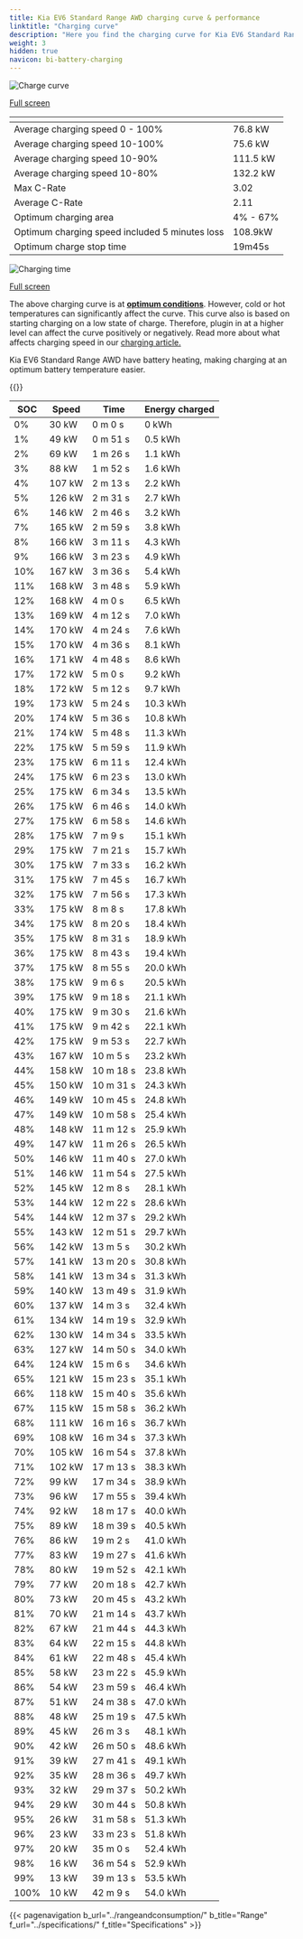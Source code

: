 ```yaml
---
title: Kia EV6 Standard Range AWD charging curve & performance
linktitle: "Charging curve"
description: "Here you find the charging curve for Kia EV6 Standard Range AWD."
weight: 3
hidden: true
navicon: bi-battery-charging
---
```

<!-- markdownlint-disable MD033 -->
<!-- markdownlint-disable MD010 -->
<img src="/images/models/kia/ev6/ev6_standard_range_awd/chargingcurve.svg" alt="Charge curve" class="img-fluid">

[Full screen](/images/models/kia/ev6/ev6_standard_range_awd/chargingcurve.svg)


<div class="table-responsive">
<table class="table table-striped border">
	<thead>
		<tr>
			<th>
			</th>
			<th>
			</th>
		</tr>
	</thead>
	<tbody>
		<tr>
			<td>
				Average charging speed 0 - 100%
			</td>
			<td>
				76.8 kW
			</td>
		</tr>
		<tr>
			<td>
				Average charging speed 10-100%
			</td>
			<td>
				75.6 kW
			</td>
		</tr>
		<tr>
			<td>
				Average charging speed 10-90%
			</td>
			<td>
				111.5 kW
			</td>
		</tr>
		<tr>
			<td>
				Average charging speed 10-80%
			</td>
			<td>
				132.2 kW
			</td>
		</tr>
		<tr>
			<td>
				Max C-Rate
			</td>
			<td>
				3.02
			</td>
		</tr>
		<tr>
			<td>
				Average C-Rate
			</td>
			<td>
				2.11
			</td>
		</tr>
		<tr>
			<td>
				Optimum charging area
			</td>
			<td>
				4% - 67%
			</td>
		</tr>
		<tr>
			<td>
				Optimum charging speed included 5 minutes loss
			</td>
			<td>
				108.9kW
			</td>
		</tr>
		<tr>
			<td>
				Optimum charge stop time
			</td>
			<td>
				19m45s
			</td>
		</tr>
	</tbody>
</table>
</div>
<img src="/images/models/kia/ev6/ev6_standard_range_awd/chargingtime.svg" alt="Charging time" class="img-fluid">

[Full screen](/images/models/kia/ev6/ev6_standard_range_awd/chargingtime.svg)


The above charging curve is at **[optimum conditions](../../../../../technology/battery/charging/#temperature)**. However, cold or hot temperatures can significantly affect the curve. This curve also is based on starting charging on a low state of charge. Therefore, plugin in at a higher level can affect the curve positively or negatively. Read more about what affects charging speed in our [charging article.](../../../../../technology/battery/charging/)


Kia EV6 Standard Range AWD have battery heating, making charging at an optimum battery temperature easier.


{{<evkxdisplayaddarticle />}}
<div class="table-responsive">
<table class="table table-striped border">
	<thead>
		<tr>
			<th>
				SOC
			</th>
			<th>
				Speed
			</th>
			<th>
				Time
			</th>
			<th>
				Energy charged
			</th>
		</tr>
	</thead>
	<tbody>
		<tr>
			<td>
				0%
			</td>
			<td>
				30 kW
			</td>
			<td>
				 0 m 0 s
			</td>
			<td>
				0 kWh
			</td>
		</tr>
		<tr>
			<td>
				1%
			</td>
			<td>
				49 kW
			</td>
			<td>
				 0 m 51 s
			</td>
			<td>
				0.5 kWh
			</td>
		</tr>
		<tr>
			<td>
				2%
			</td>
			<td>
				69 kW
			</td>
			<td>
				 1 m 26 s
			</td>
			<td>
				1.1 kWh
			</td>
		</tr>
		<tr>
			<td>
				3%
			</td>
			<td>
				88 kW
			</td>
			<td>
				 1 m 52 s
			</td>
			<td>
				1.6 kWh
			</td>
		</tr>
		<tr>
			<td>
				4%
			</td>
			<td>
				107 kW
			</td>
			<td>
				 2 m 13 s
			</td>
			<td>
				2.2 kWh
			</td>
		</tr>
		<tr>
			<td>
				5%
			</td>
			<td>
				126 kW
			</td>
			<td>
				 2 m 31 s
			</td>
			<td>
				2.7 kWh
			</td>
		</tr>
		<tr>
			<td>
				6%
			</td>
			<td>
				146 kW
			</td>
			<td>
				 2 m 46 s
			</td>
			<td>
				3.2 kWh
			</td>
		</tr>
		<tr>
			<td>
				7%
			</td>
			<td>
				165 kW
			</td>
			<td>
				 2 m 59 s
			</td>
			<td>
				3.8 kWh
			</td>
		</tr>
		<tr>
			<td>
				8%
			</td>
			<td>
				166 kW
			</td>
			<td>
				 3 m 11 s
			</td>
			<td>
				4.3 kWh
			</td>
		</tr>
		<tr>
			<td>
				9%
			</td>
			<td>
				166 kW
			</td>
			<td>
				 3 m 23 s
			</td>
			<td>
				4.9 kWh
			</td>
		</tr>
		<tr>
			<td>
				10%
			</td>
			<td>
				167 kW
			</td>
			<td>
				 3 m 36 s
			</td>
			<td>
				5.4 kWh
			</td>
		</tr>
		<tr>
			<td>
				11%
			</td>
			<td>
				168 kW
			</td>
			<td>
				 3 m 48 s
			</td>
			<td>
				5.9 kWh
			</td>
		</tr>
		<tr>
			<td>
				12%
			</td>
			<td>
				168 kW
			</td>
			<td>
				 4 m 0 s
			</td>
			<td>
				6.5 kWh
			</td>
		</tr>
		<tr>
			<td>
				13%
			</td>
			<td>
				169 kW
			</td>
			<td>
				 4 m 12 s
			</td>
			<td>
				7.0 kWh
			</td>
		</tr>
		<tr>
			<td>
				14%
			</td>
			<td>
				170 kW
			</td>
			<td>
				 4 m 24 s
			</td>
			<td>
				7.6 kWh
			</td>
		</tr>
		<tr>
			<td>
				15%
			</td>
			<td>
				170 kW
			</td>
			<td>
				 4 m 36 s
			</td>
			<td>
				8.1 kWh
			</td>
		</tr>
		<tr>
			<td>
				16%
			</td>
			<td>
				171 kW
			</td>
			<td>
				 4 m 48 s
			</td>
			<td>
				8.6 kWh
			</td>
		</tr>
		<tr>
			<td>
				17%
			</td>
			<td>
				172 kW
			</td>
			<td>
				 5 m 0 s
			</td>
			<td>
				9.2 kWh
			</td>
		</tr>
		<tr>
			<td>
				18%
			</td>
			<td>
				172 kW
			</td>
			<td>
				 5 m 12 s
			</td>
			<td>
				9.7 kWh
			</td>
		</tr>
		<tr>
			<td>
				19%
			</td>
			<td>
				173 kW
			</td>
			<td>
				 5 m 24 s
			</td>
			<td>
				10.3 kWh
			</td>
		</tr>
		<tr>
			<td>
				20%
			</td>
			<td>
				174 kW
			</td>
			<td>
				 5 m 36 s
			</td>
			<td>
				10.8 kWh
			</td>
		</tr>
		<tr>
			<td>
				21%
			</td>
			<td>
				174 kW
			</td>
			<td>
				 5 m 48 s
			</td>
			<td>
				11.3 kWh
			</td>
		</tr>
		<tr>
			<td>
				22%
			</td>
			<td>
				175 kW
			</td>
			<td>
				 5 m 59 s
			</td>
			<td>
				11.9 kWh
			</td>
		</tr>
		<tr>
			<td>
				23%
			</td>
			<td>
				175 kW
			</td>
			<td>
				 6 m 11 s
			</td>
			<td>
				12.4 kWh
			</td>
		</tr>
		<tr>
			<td>
				24%
			</td>
			<td>
				175 kW
			</td>
			<td>
				 6 m 23 s
			</td>
			<td>
				13.0 kWh
			</td>
		</tr>
		<tr>
			<td>
				25%
			</td>
			<td>
				175 kW
			</td>
			<td>
				 6 m 34 s
			</td>
			<td>
				13.5 kWh
			</td>
		</tr>
		<tr>
			<td>
				26%
			</td>
			<td>
				175 kW
			</td>
			<td>
				 6 m 46 s
			</td>
			<td>
				14.0 kWh
			</td>
		</tr>
		<tr>
			<td>
				27%
			</td>
			<td>
				175 kW
			</td>
			<td>
				 6 m 58 s
			</td>
			<td>
				14.6 kWh
			</td>
		</tr>
		<tr>
			<td>
				28%
			</td>
			<td>
				175 kW
			</td>
			<td>
				 7 m 9 s
			</td>
			<td>
				15.1 kWh
			</td>
		</tr>
		<tr>
			<td>
				29%
			</td>
			<td>
				175 kW
			</td>
			<td>
				 7 m 21 s
			</td>
			<td>
				15.7 kWh
			</td>
		</tr>
		<tr>
			<td>
				30%
			</td>
			<td>
				175 kW
			</td>
			<td>
				 7 m 33 s
			</td>
			<td>
				16.2 kWh
			</td>
		</tr>
		<tr>
			<td>
				31%
			</td>
			<td>
				175 kW
			</td>
			<td>
				 7 m 45 s
			</td>
			<td>
				16.7 kWh
			</td>
		</tr>
		<tr>
			<td>
				32%
			</td>
			<td>
				175 kW
			</td>
			<td>
				 7 m 56 s
			</td>
			<td>
				17.3 kWh
			</td>
		</tr>
		<tr>
			<td>
				33%
			</td>
			<td>
				175 kW
			</td>
			<td>
				 8 m 8 s
			</td>
			<td>
				17.8 kWh
			</td>
		</tr>
		<tr>
			<td>
				34%
			</td>
			<td>
				175 kW
			</td>
			<td>
				 8 m 20 s
			</td>
			<td>
				18.4 kWh
			</td>
		</tr>
		<tr>
			<td>
				35%
			</td>
			<td>
				175 kW
			</td>
			<td>
				 8 m 31 s
			</td>
			<td>
				18.9 kWh
			</td>
		</tr>
		<tr>
			<td>
				36%
			</td>
			<td>
				175 kW
			</td>
			<td>
				 8 m 43 s
			</td>
			<td>
				19.4 kWh
			</td>
		</tr>
		<tr>
			<td>
				37%
			</td>
			<td>
				175 kW
			</td>
			<td>
				 8 m 55 s
			</td>
			<td>
				20.0 kWh
			</td>
		</tr>
		<tr>
			<td>
				38%
			</td>
			<td>
				175 kW
			</td>
			<td>
				 9 m 6 s
			</td>
			<td>
				20.5 kWh
			</td>
		</tr>
		<tr>
			<td>
				39%
			</td>
			<td>
				175 kW
			</td>
			<td>
				 9 m 18 s
			</td>
			<td>
				21.1 kWh
			</td>
		</tr>
		<tr>
			<td>
				40%
			</td>
			<td>
				175 kW
			</td>
			<td>
				 9 m 30 s
			</td>
			<td>
				21.6 kWh
			</td>
		</tr>
		<tr>
			<td>
				41%
			</td>
			<td>
				175 kW
			</td>
			<td>
				 9 m 42 s
			</td>
			<td>
				22.1 kWh
			</td>
		</tr>
		<tr>
			<td>
				42%
			</td>
			<td>
				175 kW
			</td>
			<td>
				 9 m 53 s
			</td>
			<td>
				22.7 kWh
			</td>
		</tr>
		<tr>
			<td>
				43%
			</td>
			<td>
				167 kW
			</td>
			<td>
				 10 m 5 s
			</td>
			<td>
				23.2 kWh
			</td>
		</tr>
		<tr>
			<td>
				44%
			</td>
			<td>
				158 kW
			</td>
			<td>
				 10 m 18 s
			</td>
			<td>
				23.8 kWh
			</td>
		</tr>
		<tr>
			<td>
				45%
			</td>
			<td>
				150 kW
			</td>
			<td>
				 10 m 31 s
			</td>
			<td>
				24.3 kWh
			</td>
		</tr>
		<tr>
			<td>
				46%
			</td>
			<td>
				149 kW
			</td>
			<td>
				 10 m 45 s
			</td>
			<td>
				24.8 kWh
			</td>
		</tr>
		<tr>
			<td>
				47%
			</td>
			<td>
				149 kW
			</td>
			<td>
				 10 m 58 s
			</td>
			<td>
				25.4 kWh
			</td>
		</tr>
		<tr>
			<td>
				48%
			</td>
			<td>
				148 kW
			</td>
			<td>
				 11 m 12 s
			</td>
			<td>
				25.9 kWh
			</td>
		</tr>
		<tr>
			<td>
				49%
			</td>
			<td>
				147 kW
			</td>
			<td>
				 11 m 26 s
			</td>
			<td>
				26.5 kWh
			</td>
		</tr>
		<tr>
			<td>
				50%
			</td>
			<td>
				146 kW
			</td>
			<td>
				 11 m 40 s
			</td>
			<td>
				27.0 kWh
			</td>
		</tr>
		<tr>
			<td>
				51%
			</td>
			<td>
				146 kW
			</td>
			<td>
				 11 m 54 s
			</td>
			<td>
				27.5 kWh
			</td>
		</tr>
		<tr>
			<td>
				52%
			</td>
			<td>
				145 kW
			</td>
			<td>
				 12 m 8 s
			</td>
			<td>
				28.1 kWh
			</td>
		</tr>
		<tr>
			<td>
				53%
			</td>
			<td>
				144 kW
			</td>
			<td>
				 12 m 22 s
			</td>
			<td>
				28.6 kWh
			</td>
		</tr>
		<tr>
			<td>
				54%
			</td>
			<td>
				144 kW
			</td>
			<td>
				 12 m 37 s
			</td>
			<td>
				29.2 kWh
			</td>
		</tr>
		<tr>
			<td>
				55%
			</td>
			<td>
				143 kW
			</td>
			<td>
				 12 m 51 s
			</td>
			<td>
				29.7 kWh
			</td>
		</tr>
		<tr>
			<td>
				56%
			</td>
			<td>
				142 kW
			</td>
			<td>
				 13 m 5 s
			</td>
			<td>
				30.2 kWh
			</td>
		</tr>
		<tr>
			<td>
				57%
			</td>
			<td>
				141 kW
			</td>
			<td>
				 13 m 20 s
			</td>
			<td>
				30.8 kWh
			</td>
		</tr>
		<tr>
			<td>
				58%
			</td>
			<td>
				141 kW
			</td>
			<td>
				 13 m 34 s
			</td>
			<td>
				31.3 kWh
			</td>
		</tr>
		<tr>
			<td>
				59%
			</td>
			<td>
				140 kW
			</td>
			<td>
				 13 m 49 s
			</td>
			<td>
				31.9 kWh
			</td>
		</tr>
		<tr>
			<td>
				60%
			</td>
			<td>
				137 kW
			</td>
			<td>
				 14 m 3 s
			</td>
			<td>
				32.4 kWh
			</td>
		</tr>
		<tr>
			<td>
				61%
			</td>
			<td>
				134 kW
			</td>
			<td>
				 14 m 19 s
			</td>
			<td>
				32.9 kWh
			</td>
		</tr>
		<tr>
			<td>
				62%
			</td>
			<td>
				130 kW
			</td>
			<td>
				 14 m 34 s
			</td>
			<td>
				33.5 kWh
			</td>
		</tr>
		<tr>
			<td>
				63%
			</td>
			<td>
				127 kW
			</td>
			<td>
				 14 m 50 s
			</td>
			<td>
				34.0 kWh
			</td>
		</tr>
		<tr>
			<td>
				64%
			</td>
			<td>
				124 kW
			</td>
			<td>
				 15 m 6 s
			</td>
			<td>
				34.6 kWh
			</td>
		</tr>
		<tr>
			<td>
				65%
			</td>
			<td>
				121 kW
			</td>
			<td>
				 15 m 23 s
			</td>
			<td>
				35.1 kWh
			</td>
		</tr>
		<tr>
			<td>
				66%
			</td>
			<td>
				118 kW
			</td>
			<td>
				 15 m 40 s
			</td>
			<td>
				35.6 kWh
			</td>
		</tr>
		<tr>
			<td>
				67%
			</td>
			<td>
				115 kW
			</td>
			<td>
				 15 m 58 s
			</td>
			<td>
				36.2 kWh
			</td>
		</tr>
		<tr>
			<td>
				68%
			</td>
			<td>
				111 kW
			</td>
			<td>
				 16 m 16 s
			</td>
			<td>
				36.7 kWh
			</td>
		</tr>
		<tr>
			<td>
				69%
			</td>
			<td>
				108 kW
			</td>
			<td>
				 16 m 34 s
			</td>
			<td>
				37.3 kWh
			</td>
		</tr>
		<tr>
			<td>
				70%
			</td>
			<td>
				105 kW
			</td>
			<td>
				 16 m 54 s
			</td>
			<td>
				37.8 kWh
			</td>
		</tr>
		<tr>
			<td>
				71%
			</td>
			<td>
				102 kW
			</td>
			<td>
				 17 m 13 s
			</td>
			<td>
				38.3 kWh
			</td>
		</tr>
		<tr>
			<td>
				72%
			</td>
			<td>
				99 kW
			</td>
			<td>
				 17 m 34 s
			</td>
			<td>
				38.9 kWh
			</td>
		</tr>
		<tr>
			<td>
				73%
			</td>
			<td>
				96 kW
			</td>
			<td>
				 17 m 55 s
			</td>
			<td>
				39.4 kWh
			</td>
		</tr>
		<tr>
			<td>
				74%
			</td>
			<td>
				92 kW
			</td>
			<td>
				 18 m 17 s
			</td>
			<td>
				40.0 kWh
			</td>
		</tr>
		<tr>
			<td>
				75%
			</td>
			<td>
				89 kW
			</td>
			<td>
				 18 m 39 s
			</td>
			<td>
				40.5 kWh
			</td>
		</tr>
		<tr>
			<td>
				76%
			</td>
			<td>
				86 kW
			</td>
			<td>
				 19 m 2 s
			</td>
			<td>
				41.0 kWh
			</td>
		</tr>
		<tr>
			<td>
				77%
			</td>
			<td>
				83 kW
			</td>
			<td>
				 19 m 27 s
			</td>
			<td>
				41.6 kWh
			</td>
		</tr>
		<tr>
			<td>
				78%
			</td>
			<td>
				80 kW
			</td>
			<td>
				 19 m 52 s
			</td>
			<td>
				42.1 kWh
			</td>
		</tr>
		<tr>
			<td>
				79%
			</td>
			<td>
				77 kW
			</td>
			<td>
				 20 m 18 s
			</td>
			<td>
				42.7 kWh
			</td>
		</tr>
		<tr>
			<td>
				80%
			</td>
			<td>
				73 kW
			</td>
			<td>
				 20 m 45 s
			</td>
			<td>
				43.2 kWh
			</td>
		</tr>
		<tr>
			<td>
				81%
			</td>
			<td>
				70 kW
			</td>
			<td>
				 21 m 14 s
			</td>
			<td>
				43.7 kWh
			</td>
		</tr>
		<tr>
			<td>
				82%
			</td>
			<td>
				67 kW
			</td>
			<td>
				 21 m 44 s
			</td>
			<td>
				44.3 kWh
			</td>
		</tr>
		<tr>
			<td>
				83%
			</td>
			<td>
				64 kW
			</td>
			<td>
				 22 m 15 s
			</td>
			<td>
				44.8 kWh
			</td>
		</tr>
		<tr>
			<td>
				84%
			</td>
			<td>
				61 kW
			</td>
			<td>
				 22 m 48 s
			</td>
			<td>
				45.4 kWh
			</td>
		</tr>
		<tr>
			<td>
				85%
			</td>
			<td>
				58 kW
			</td>
			<td>
				 23 m 22 s
			</td>
			<td>
				45.9 kWh
			</td>
		</tr>
		<tr>
			<td>
				86%
			</td>
			<td>
				54 kW
			</td>
			<td>
				 23 m 59 s
			</td>
			<td>
				46.4 kWh
			</td>
		</tr>
		<tr>
			<td>
				87%
			</td>
			<td>
				51 kW
			</td>
			<td>
				 24 m 38 s
			</td>
			<td>
				47.0 kWh
			</td>
		</tr>
		<tr>
			<td>
				88%
			</td>
			<td>
				48 kW
			</td>
			<td>
				 25 m 19 s
			</td>
			<td>
				47.5 kWh
			</td>
		</tr>
		<tr>
			<td>
				89%
			</td>
			<td>
				45 kW
			</td>
			<td>
				 26 m 3 s
			</td>
			<td>
				48.1 kWh
			</td>
		</tr>
		<tr>
			<td>
				90%
			</td>
			<td>
				42 kW
			</td>
			<td>
				 26 m 50 s
			</td>
			<td>
				48.6 kWh
			</td>
		</tr>
		<tr>
			<td>
				91%
			</td>
			<td>
				39 kW
			</td>
			<td>
				 27 m 41 s
			</td>
			<td>
				49.1 kWh
			</td>
		</tr>
		<tr>
			<td>
				92%
			</td>
			<td>
				35 kW
			</td>
			<td>
				 28 m 36 s
			</td>
			<td>
				49.7 kWh
			</td>
		</tr>
		<tr>
			<td>
				93%
			</td>
			<td>
				32 kW
			</td>
			<td>
				 29 m 37 s
			</td>
			<td>
				50.2 kWh
			</td>
		</tr>
		<tr>
			<td>
				94%
			</td>
			<td>
				29 kW
			</td>
			<td>
				 30 m 44 s
			</td>
			<td>
				50.8 kWh
			</td>
		</tr>
		<tr>
			<td>
				95%
			</td>
			<td>
				26 kW
			</td>
			<td>
				 31 m 58 s
			</td>
			<td>
				51.3 kWh
			</td>
		</tr>
		<tr>
			<td>
				96%
			</td>
			<td>
				23 kW
			</td>
			<td>
				 33 m 23 s
			</td>
			<td>
				51.8 kWh
			</td>
		</tr>
		<tr>
			<td>
				97%
			</td>
			<td>
				20 kW
			</td>
			<td>
				 35 m 0 s
			</td>
			<td>
				52.4 kWh
			</td>
		</tr>
		<tr>
			<td>
				98%
			</td>
			<td>
				16 kW
			</td>
			<td>
				 36 m 54 s
			</td>
			<td>
				52.9 kWh
			</td>
		</tr>
		<tr>
			<td>
				99%
			</td>
			<td>
				13 kW
			</td>
			<td>
				 39 m 13 s
			</td>
			<td>
				53.5 kWh
			</td>
		</tr>
		<tr>
			<td>
				100%
			</td>
			<td>
				10 kW
			</td>
			<td>
				 42 m 9 s
			</td>
			<td>
				54.0 kWh
			</td>
		</tr>
	</tbody>
</table>
</div>


{{< pagenavigation b_url="../rangeandconsumption/" b_title="Range" f_url="../specifications/" f_title="Specifications" >}}
